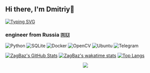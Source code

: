 ## Hi there, I'm Dmitriy👋
[![Typing SVG](https://readme-typing-svg.herokuapp.com?color=%2336BCF7&lines=engineer+from+Russia+🇷🇺)](https://git.io/typing-svg)
### engineer from Russia 🇷🇺

![Python](https://img.shields.io/badge/python-3670A0?style=for-the-badge&logo=python&logoColor=ffdd54) ![SQLite](https://img.shields.io/badge/sqlite-%2307405e.svg?style=for-the-badge&logo=sqlite&logoColor=white) ![Docker](https://img.shields.io/badge/docker-%230db7ed.svg?style=for-the-badge&logo=docker&logoColor=white) ![OpenCV](https://img.shields.io/badge/opencv-%23white.svg?style=for-the-badge&logo=opencv&logoColor=white) ![Ubuntu](https://img.shields.io/badge/Ubuntu-E95420?style=for-the-badge&logo=ubuntu&logoColor=white) ![Telegram](https://img.shields.io/badge/Telegram-2CA5E0?style=for-the-badge&logo=telegram&logoColor=white)


[![ZagBaz's GitHub Stats](https://github-readme-stats.vercel.app/api?username=ZagBaz&count_private=true&show_icons=true&theme=buefy)](https://github.com/ZagBaz)
[![ZagBaz's wakatime stats](https://github-readme-stats.vercel.app/api/wakatime?username=ZagBaz&layout=compact&theme=buefy)](https://github.com/ZagBaz)
[![Top Langs](https://github-readme-stats.vercel.app/api/top-langs/?username=ZagBaz&layout=compact&theme=buefy)](https://github.com/ZagBaz)

<p align="center">
  <img src="https://github-readme-stats.vercel.app/api/top-langs/?username=zagbaz&layout=compact&theme=buefy" />
</p>
<!--
**ZagBaZ/ZagBaZ** is a ✨ _special_ ✨ repository because its `README.md` (this file) appears on your GitHub profile.


-->

Here are some ideas to get you started:

- 🔭 I’m currently working on ...
- 🌱 I’m currently learning ...
- 👯 I’m looking to collaborate on ...
- 🤔 I’m looking for help with ...
- 💬 Ask me about ...
- 📫 How to reach me: ...
- 😄 Pronouns: ...
- ⚡ Fun fact: ...
-->
